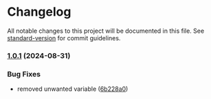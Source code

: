 # Changelog

All notable changes to this project will be documented in this file. See [standard-version](https://github.com/conventional-changelog/standard-version) for commit guidelines.

### [1.0.1](https://github.com/krishnamodepalli/gitautopuller/compare/v1.0.0...v1.0.1) (2024-08-31)


### Bug Fixes

* removed unwanted variable ([6b228a0](https://github.com/krishnamodepalli/gitautopuller/commit/6b228a0413409b3501d2a3dc317cceb4c5c62c38))
